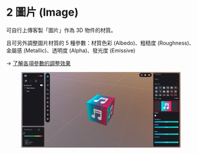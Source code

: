 # 2 圖片 (Image)

可自行上傳客製「圖片」作為 3D 物件的材質。

且可另外調整圖片材質的 5 種參數：材質色彩 (Albedo)、粗糙度 (Roughness)、金屬感 (Metallic)、透明度 (Alpha)、發光度 (Emissive)

\-> [了解各項參數的調整效果](yu-she-zhi-default.md)

<figure><img src="../../../../.gitbook/assets/Frame 162.png" alt=""><figcaption></figcaption></figure>
